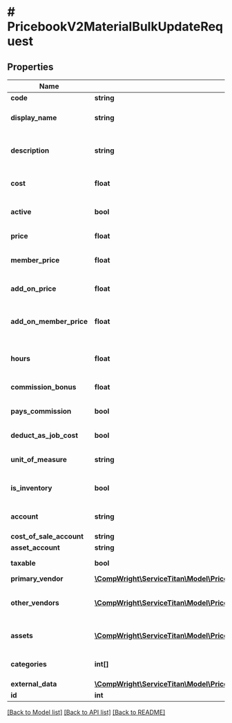# # PricebookV2MaterialBulkUpdateRequest

## Properties

Name | Type | Description | Notes
------------ | ------------- | ------------- | -------------
**code** | **string** | Code for the SKU |
**display_name** | **string** | Name that displays with the SKU |
**description** | **string** | Description on the SKU that is displayed with the item |
**cost** | **float** | The cost paid to acquire the material |
**active** | **bool** | Active shows if the SKU is active or inactive |
**price** | **float** | Price of this SKU sold |
**member_price** | **float** | The price if the item is sold to a member |
**add_on_price** | **float** | The price of the SKU is sold as an add-on item |
**add_on_member_price** | **float** | The price if the SKU is sold to a member as an add-on item |
**hours** | **float** | The number of hours associated with the installing the material |
**commission_bonus** | **float** | Flat rate bonus paid for this task |
**pays_commission** | **bool** | PaysCommissions shows if this task pays commission |
**deduct_as_job_cost** | **bool** | Is this deducted as job cost |
**unit_of_measure** | **string** | The unit of measure used for this SKU |
**is_inventory** | **bool** | Is this material a part of your inventory |
**account** | **string** | The accounting account assigned to this SKU |
**cost_of_sale_account** | **string** |  |
**asset_account** | **string** |  |
**taxable** | **bool** | Is this SKU taxable |
**primary_vendor** | [**\CompWright\ServiceTitan\Model\PricebookV2EquipmentUpdateRequestPrimaryVendor**](PricebookV2EquipmentUpdateRequestPrimaryVendor.md) |  |
**other_vendors** | [**\CompWright\ServiceTitan\Model\PricebookV2SkuVendorRequest[]**](PricebookV2SkuVendorRequest.md) | Other vendors that you might go to acquire this SKU |
**assets** | [**\CompWright\ServiceTitan\Model\PricebookV2SkuAssetRequest[]**](PricebookV2SkuAssetRequest.md) | Images, videos or PDFs attached to SKU |
**categories** | **int[]** | Categories that this SKU belongs to |
**external_data** | [**\CompWright\ServiceTitan\Model\PricebookV2DiscountAndFeesUpdateRequestExternalData**](PricebookV2DiscountAndFeesUpdateRequestExternalData.md) |  | [optional]
**id** | **int** |  |

[[Back to Model list]](../../README.md#models) [[Back to API list]](../../README.md#endpoints) [[Back to README]](../../README.md)
